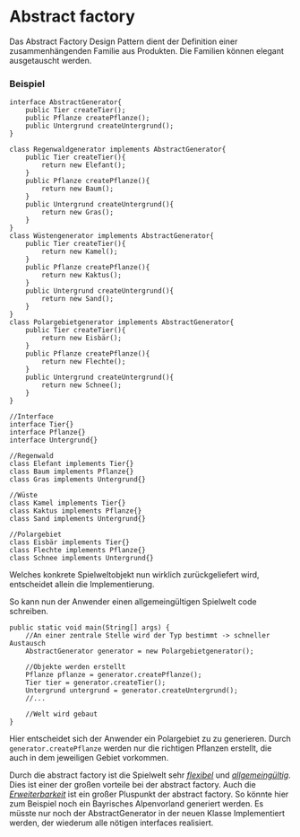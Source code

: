 ﻿# Abstract factory 

Das Abstract Factory Design Pattern dient der Definition einer zusammenhängenden Familie aus Produkten. Die Familien können elegant ausgetauscht werden. 

### Beispiel

```
interface AbstractGenerator{
    public Tier createTier();
    public Pflanze createPflanze();
    public Untergrund createUntergrund();
}

class Regenwaldgenerator implements AbstractGenerator{
    public Tier createTier(){
        return new Elefant();
    }
    public Pflanze createPflanze(){
        return new Baum();
    }
    public Untergrund createUntergrund(){
        return new Gras();
    }
}
class Wüstengenerator implements AbstractGenerator{
    public Tier createTier(){
        return new Kamel();
    }
    public Pflanze createPflanze(){
        return new Kaktus();
    }
    public Untergrund createUntergrund(){
        return new Sand();
    }
}
class Polargebietgenerator implements AbstractGenerator{
    public Tier createTier(){
        return new Eisbär();
    }
    public Pflanze createPflanze(){
        return new Flechte();
    }
    public Untergrund createUntergrund(){
        return new Schnee();
    }
}	
```

```
//Interface
interface Tier{}
interface Pflanze{}
interface Untergrund{}

//Regenwald
class Elefant implements Tier{}
class Baum implements Pflanze{}
class Gras implements Untergrund{}

//Wüste
class Kamel implements Tier{}
class Kaktus implements Pflanze{}
class Sand implements Untergrund{}

//Polargebiet
class Eisbär implements Tier{}
class Flechte implements Pflanze{}
class Schnee implements Untergrund{}
```

Welches konkrete Spielweltobjekt nun wirklich zurückgeliefert wird, entscheidet allein die Implementierung. 

So kann nun der Anwender einen allgemeingültigen Spielwelt code schreiben.

```
public static void main(String[] args) {
    //An einer zentrale Stelle wird der Typ bestimmt -> schneller Austausch
    AbstractGenerator generator = new Polargebietgenerator();
    
    //Objekte werden erstellt 
    Pflanze pflanze = generator.createPflanze();
    Tier tier = generator.createTier();
    Untergrund untergrund = generator.createUntergrund();
    //...
    
    //Welt wird gebaut
}	
```

Hier entscheidet sich der Anwender ein Polargebiet zu zu generieren.
Durch `generator.createPflanze` werden nur die richtigen Pflanzen erstellt, die auch in dem jeweiligen Gebiet vorkommen.

Durch die abstract factory ist die Spielwelt sehr <u>_flexibel_</u> und <u>_allgemeingültig_</u>.
Dies ist einer der großen vorteile bei der abstract factory.
Auch die <u>_Erweiterbarkeit_</u> ist ein großer Pluspunkt der abstract factory. So könnte hier zum Beispiel noch ein Bayrisches Alpenvorland generiert werden.
Es müsste nur noch der AbstractGenerator in der neuen Klasse Implementiert werden, der wiederum alle nötigen interfaces realisiert.








